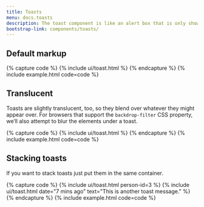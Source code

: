 ```yaml
---
title: Toasts
menu: docs.toasts
description: The toast component is like an alert box that is only shown for a couple of seconds when something happens (i.e. when the user clicks on a button, submits a form, etc.).
bootstrap-link: components/toasts/
---
```


## Default markup

{% capture code %}
{% include ui/toast.html %}
{% endcapture %}
{% include example.html code=code %}

## Translucent

Toasts are slightly translucent, too, so they blend over whatever they might appear over. For browsers that support the `backdrop-filter` CSS property, we’ll also attempt to blur the elements under a toast.

{% capture code %}
{% include ui/toast.html %}
{% endcapture %}
{% include example.html code=code %}

## Stacking toasts

If you want to stack toasts just put them in the same container.

{% capture code %}
{% include ui/toast.html person-id=3 %}
{% include ui/toast.html date="7 mins ago" text="This is another toast message." %}
{% endcapture %}
{% include example.html code=code %}